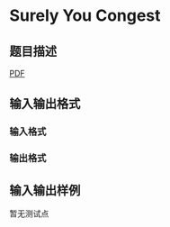 # Surely You Congest

## 题目描述

[problemUrl]: https://uva.onlinejudge.org/index.php?option=com_onlinejudge&Itemid=8&category=448&page=show_problem&problem=4366

[PDF](https://uva.onlinejudge.org/external/15/p1574.pdf)

## 输入输出格式

### 输入格式

### 输出格式

## 输入输出样例

暂无测试点

